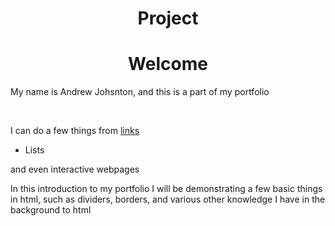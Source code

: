 # Project
<!-- Project -->
<html>
  <main>
    <title> Johnston Studios </title>
    </main>
  <style>
  font-size-class{
    font-size: 16px;
    }
  h1{
    text-align:center;
    }
  
  
  </style>
  
  <body>
  <h1> Welcome </h1>
  <p class="font-size=class"> My name is Andrew Johsnton, and this is a part of my portfolio</p><br>
  <p> I can do a few things from <a href= "https://www.google.com" target=_blank> links </a>
    <ul>
      <li>Lists </li>
  </ul>
  <p> and even interactive webpages </p>
  <p> In this introduction to my portfolio I will be demonstrating a few basic things in html, such as dividers, borders, and various other knowledge I have in the background to html</p>
  
  
  </body>
</html>
